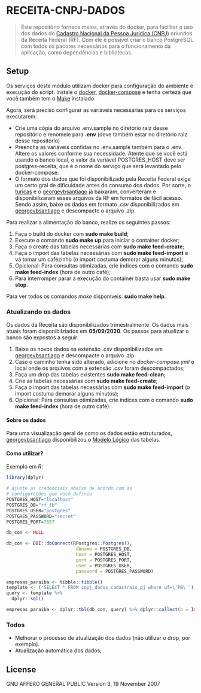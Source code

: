 # RECEITA-CNPJ-DADOS

> Este repositório fornece meios, através do docker, para facilitar o uso dos dados  do [Cadastro Nacional da Pessoa Jurídica (CNPJ)](http://www.receita.economia.gov.br/orientacao/tributaria/cadastros/cadastro-nacional-de-pessoas-juridicas-cnpj/dados-publicos-cnpj) oriundos da Receita Federal (RF). Com ele é possível criar o banco PostgreSQL com todos os pacotes necessários para o funcionamento da aplicação, como dependências e bibliotecas.

## Setup
Os serviços deste módulo utilizam docker para configuração do ambiente e execução do script. Instale o  [docker](https://docs.docker.com/install/), [docker-compose](https://docs.docker.com/compose/install/) e tenha certeza que você também tem o  [Make](https://www.gnu.org/software/make/)  instalado.

Agora, será preciso configurar as variáveis necessárias para os serviços executarem:

- Crie uma cópia do arquivo .env.sample no diretório raiz desse repositório e renomeie para **.env** (deve também estar no diretório raiz desse repositório)
- Preencha as variáveis contidas no .env.sample também para o .env. Altere os valores conforme sua necessidade. Atente que se você está usando o banco local, o valor da variável POSTGRES_HOST deve ser postgres-receita, que é o nome do serviço que será levantado pelo docker-compose.
- O formato dos dados que foi disponibilizado pela Receita Federal exige um certo gral de dificuldade antes do consumo dos dados. Por sorte, o [turicas](https://github.com/turicas/socios-brasil) e o [georgevbsantiago](https://github.com/georgevbsantiago/qsacnpj) já baixaram, converteram e disponibilizaram esses arquivos da RF em formatos de fácil acesso. Sendo assim, baixe os dados em formato *.csv* disponibilizados em  [georgevbsantiago](https://github.com/georgevbsantiago/qsacnpj) e descompacte o arquivo .zip.

Para realizar a alimentação do banco, realize os seguintes passos:
1. Faça o build do docker com **sudo make build**;
2. Execute o comando **sudo make up** para iniciar o container docker; 
3. Faça o create das tabelas necessárias com **sudo make feed-create**;
4. Faça o import das tabelas necessárias com **sudo make feed-import** e vá tomar um cafézinho (o import costuma demorar alguns minutos);
5. Opicional: Para consultas otimizadas, crie índices com o comando **sudo make feed-index** (hora de outro café);
6. Para interromper parar a execução do container basta usar **sudo make stop**.

Para ver todos os comandos *make* disponíveis: **sudo make help**.

### Atualizando os dados

Os dados da Receita são disponibilizados trimestralmente. Os dados mais atuais foram disponibilziados em  **05/09/2020**. Os passos para atualizar o banco são expostos a seguir:

1. Baixe os novos dados na extensão *.csv* disponibilizados em  [georgevbsantiago](https://github.com/georgevbsantiago/qsacnpj) e descompacte o arquivo .zip.
2. Caso o caminho tenha sido alterado, adicione no *docker-compose.yml* o local onde os arquivos com a extensão *.csv* foram descompactados;
3. Faça um drop das tabelas existentes **sudo make feed-clean**;
4. Crie as tabelas necessárias com **sudo make feed-create**;
5. Faça o import das tabelas necessárias com **sudo make feed-import** (o import costuma demorar alguns minutos);
6.  Opicional: Para consultas otimizadas, crie índices com o comando **sudo make feed-index** (hora de outro café).

#### Sobre os dados
Para uma visualização geral de como os dados estão estruturados, [georgevbsantiago](https://github.com/georgevbsantiago/qsacnpj) disponibilizou o [Modelo
Lógico](https://raw.githubusercontent.com/georgevbsantiago/qsacnpj/master/img/esquema_cnpj.png) das tabelas.


#### Como utilizar?
Exemplo em *R*:
```R
library(dplyr)

# ajuste as credenciais abaixo de acordo com as 
# configurações que você definiu
POSTGRES_HOST="localhost" 
POSTGRES_DB="rf_fb"
POSTGRES_USER="postgres"
POSTGRES_PASSWORD="secret"
POSTGRES_PORT=7657

db_con <- NULL

db_con <- DBI::dbConnect(RPostgres::Postgres(),
                          dbname = POSTGRES_DB, 
                          host = POSTGRES_HOST, 
                          port = POSTGRES_PORT,
                          user = POSTGRES_USER,
                          password = POSTGRES_PASSWORD)

empresas_paraiba <- tibble::tibble()
template <- ('SELECT * FROM cnpj_dados_cadastrais_pj where uf=\'PB\'')
query <- template %>%
  dplyr::sql()

empresas_paraiba <- dplyr::tbl(db_con, query) %>% dplyr::collect(n = Inf)

```

### Todos
 - Melhorar o processo de atualização dos dados (não utilizar o drop, por exemplo). 
 - Atualização automática dos dados;

License
----
GNU AFFERO GENERAL PUBLIC 
Version 3, 19 November 2007


